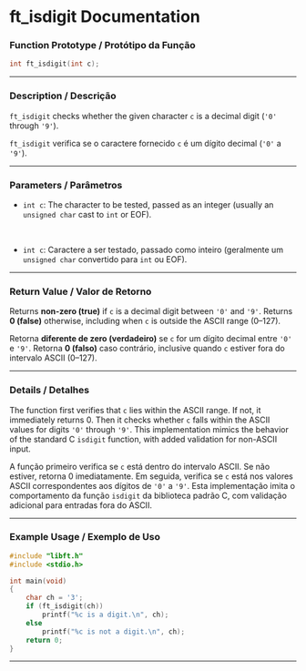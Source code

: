 # ft\_isdigit Documentation

### Function Prototype / Protótipo da Função

```c
int ft_isdigit(int c);
```

---

### Description / Descrição

`ft_isdigit` checks whether the given character `c` is a decimal digit (`'0'` through `'9'`).

`ft_isdigit` verifica se o caractere fornecido `c` é um dígito decimal (`'0'` a `'9'`).

---

### Parameters / Parâmetros

- `int c`: The character to be tested, passed as an integer (usually an `unsigned char` cast to `int` or EOF).

&nbsp;

- `int c`: Caractere a ser testado, passado como inteiro (geralmente um `unsigned char` convertido para `int` ou EOF).

---

### Return Value / Valor de Retorno

Returns **non-zero (true)** if `c` is a decimal digit between `'0'` and `'9'`.
Returns **0 (false)** otherwise, including when `c` is outside the ASCII range (0–127).

Retorna **diferente de zero (verdadeiro)** se `c` for um dígito decimal entre `'0'` e `'9'`.
Retorna **0 (falso)** caso contrário, inclusive quando `c` estiver fora do intervalo ASCII (0–127).

---

### Details / Detalhes

The function first verifies that `c` lies within the ASCII range. If not, it immediately returns 0.
Then it checks whether `c` falls within the ASCII values for digits `'0'` through `'9'`.
This implementation mimics the behavior of the standard C `isdigit` function, with added validation for non-ASCII input.

A função primeiro verifica se `c` está dentro do intervalo ASCII. Se não estiver, retorna 0 imediatamente.
Em seguida, verifica se `c` está nos valores ASCII correspondentes aos dígitos de `'0'` a `'9'`.
Esta implementação imita o comportamento da função `isdigit` da biblioteca padrão C, com validação adicional para entradas fora do ASCII.

---

### Example Usage / Exemplo de Uso

```c
#include "libft.h"
#include <stdio.h>

int main(void)
{
    char ch = '3';
    if (ft_isdigit(ch))
        printf("%c is a digit.\n", ch);
    else
        printf("%c is not a digit.\n", ch);
    return 0;
}
```

---
